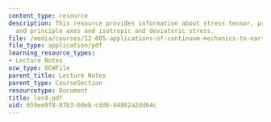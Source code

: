 ```yaml
---
content_type: resource
description: This resource provides information about stress tensor, principle stresses
  and principle axes and isotropic and deviatoric stress.
file: /media/courses/12-005-applications-of-continuum-mechanics-to-earth-atmospheric-and-planetary-sciences-spring-2006/659ee9f887b360ebcdd684862a2dd64c_lec4.pdf
file_type: application/pdf
learning_resource_types:
- Lecture Notes
ocw_type: OCWFile
parent_title: Lecture Notes
parent_type: CourseSection
resourcetype: Document
title: lec4.pdf
uid: 659ee9f8-87b3-60eb-cdd6-84862a2dd64c
---
```


